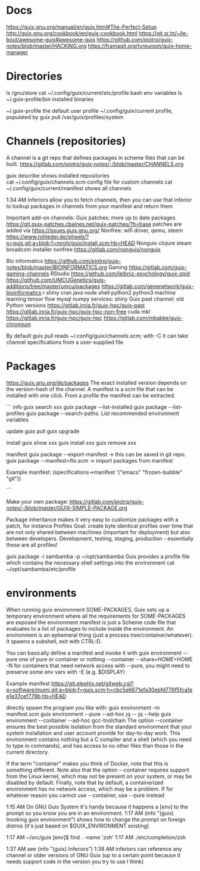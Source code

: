 # Docs
https://guix.gnu.org/manual/en/guix.html#The-Perfect-Setup
http://guix.gnu.org/cookbook/en/guix-cookbook.html
https://git.sr.ht/~lle-bout/awesome-guix#awesome-guix
https://github.com/pjotrp/guix-notes/blob/master/HACKING.org
https://framagit.org/tyreunom/guix-home-manager


# Directories
ls /gnu/store
cat  ~/.config/guix/current/etc/profile       bash env variables
ls  ~/.guix-profile/bin                              installed binaries

~/.guix-profile                    the default user profile
~/.config/guix/current         profile, populated by guix pull
/var/guix/profiles/system

# Channels (repositories)
A channel is a git repo that defines packages in scheme files that can be built.
https://gitlab.com/pjotrp/guix-notes/-/blob/master/CHANNELS.org

guix describe                shows installed repositories  
cat  ~/.config/guix/channels.scm             config file for custom channels
cat  ~/.config/guix/current/manifest         shows all channels

1:34 AM <dftxbs3e> Inferiors allow you to fetch channels, then you can use that inferior to lookup packages in channels from your manifest and return them

Important add-on channels:
Guix patches: more up to date packages https://git.guix-patches.cbaines.net/guix-patches/?h=base patches are added via https://issues.guix.gnu.org/
Nonfree: wifi driver, qemu, steem https://www.rohleder.de/gitweb/?p=guix.git;a=blob;f=mroh/guix/install.scm;hb=HEAD
Nonguix clojure steam broadcom installer nonfree https://gitlab.com/nonguix/nonguix

Bio informatics https://github.com/pjotrp/guix-notes/blob/master/BIOINFORMATICS.org
Gaming https://gitlab.com/guix-gaming-channels
RStudio https://github.com/leibniz-psychology/guix-zpid
https://github.com/UMCUGenetics/guix-additions/tree/master/umcu/packages
https://gitlab.com/genenetwork/guix-bioinformatics r shiny cran java node shell python2 python3 machine learning tensor flow mysql numpy services: shiny
Guix past channel: old Python versions https://gitlab.inria.fr/guix-hpc/guix-past
https://gitlab.inria.fr/guix-hpc/guix-hpc-non-free cuda mkl 
https://gitlab.inria.fr/guix-hpc/guix-hpc
https://gitlab.com/mbakke/guix-chromium



By default guix pull
reads ~/.config/guix/channels.scm; with -C it can take channel specifications from a user-supplied file 

# Packages
https://guix.gnu.org/de/packages
The exact installed version depends on the version-hash of the channel.
A manifest is a scm file that can be installed with one click. From a profile the manifest can be extracted.

´´´
info
guix search xxx
guix package --list-installed
guix package --list-profiles
guix package --search-paths. List recommended environment variables

update
guix pull
guix upgrade

install
guix show xxx
guix install xxx
guix remove xxx

manifest
guix package --export-manifest     → this can be saved in git repo.
guix package --manifest=flo.scm       -> import packages from manifest

Example manifest:
(specifications->manifest '("emacs" "frozen-bubble" "git"))

´´´

Make your own package:
https://gitlab.com/pjotrp/guix-notes/-/blob/master/GUIX-SIMPLE-PACKAGE.org

Package inheritance makes it very easy to customize packages with a patch, for instance
Profiles
Goal: create byte identical profiles over time that are not only shared between machines (important for deployment) but also between developers. Development, testing, staging, production - essentially these are all profiles!

guix package -i sambamba -p ~/opt/sambamba
Guix provides a profile file which contains the necessary shell settings into the environment
cat ~/opt/sambamba/etc/profile


# environments
When running guix environment SOME-PACKAGES, Guix sets up a temporary environment where all the requirements for SOME-PACKAGES are exposed the environment manifest is just a Scheme code file that evaluates to a list of packages to include inside the environment. An environment is an ephemeral thing (just a process tree/container/whatever).  It spawns a subshell, exit with CTRL-D.

You can basically define a manifest and invoke it with 
guix environment --pure                         one of pure or container or nothing
                            --container
                            --share=$HOME=$HOME
                            -N                                            for containers that need network access
with --pure, you might need to preserve some env vars with -E (e.g. $DISPLAY)

Example manifest https://git.elephly.net/gitweb.cgi?p=software/mumi.git;a=blob;f=guix.scm;h=cbc5e6671efa30ebfd776f5fca1ee1e37cef779b;hb=HEAD

directly spawn the program you like with: 
guix environment -m manifest.scm
guix environment --pure        --ad-hoc jq -- jq --help
guix environment --container --ad-hoc gcc-toolchain
The option --container ensures the best possible isolation from the standard environment that your system installation and user account provide for day-to-day work. This environment contains nothing but a C compiler and a shell (which you need to type in commands), and has access to no other files than those in the current directory.

If the term "container" makes you think of Docker, note that this is something different. Note also that the option --container requires support from the Linux kernel, which may not be present on your system, or may be disabled by default. Finally, note that by default, a containerized environment has no network access, which may be a problem. If for whatever reason you cannot use --container, use --pure instead

1:15 AM <dftxbs3e> On GNU Guix System it's handy because it happens a [env] to the prompt so you know you are in an environment.
1:17 AM <terpri> (info "(guix) Invoking guix environment") shows how to change the prompt on foreign distros (it's just based on $GUIX_ENVIRONMENT existing)

1:17 AM <dftxbs3e> ~/src/guix [env]$ find . -name '*zsh*'
1:17 AM <dftxbs3e> ./etc/completion/zsh

1:37 AM <terpri> see (info "(guix) Inferiors")
1:38 AM <dftxbs3e> inferiors can reference any channel or older versions of GNU Guix (up to a certain point because it needs support code in the version you try to use I think)


